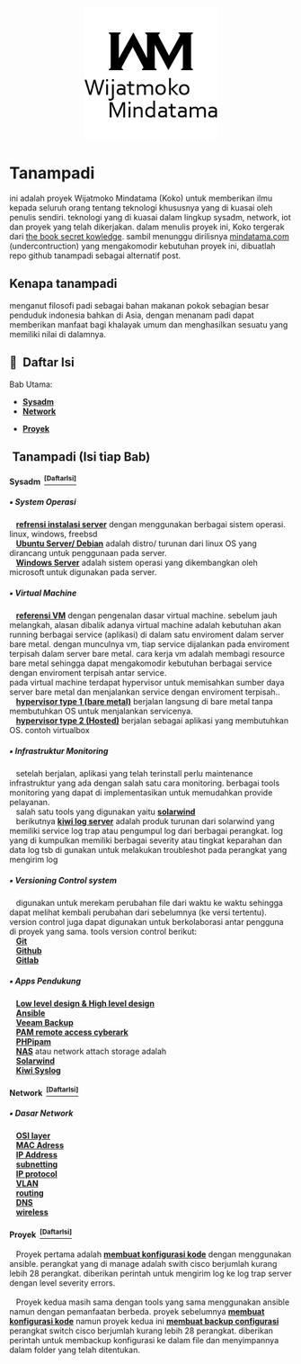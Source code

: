 <p align="center">
  <a href="https://github.com/mindatama/tanampadi">
    <img src="https://github.com/mindatama/tanampadi/blob/main/img/WM.png" alt="Master">
  </a>
</p>

# Tanampadi
ini adalah proyek Wijatmoko Mindatama (Koko) untuk memberikan ilmu kepada seluruh orang tentang teknologi khususnya yang di kuasai oleh penulis sendiri. teknologi yang di kuasai dalam lingkup sysadm, network, iot dan proyek yang telah dikerjakan. dalam menulis proyek ini, Koko tergerak dari <a href="https://github.com/trimstray/the-book-of-secret-knowledge">the book secret kowledge</a>. sambil menunggu dirilisnya <a href="https://mindatama.com">mindatama.com</a> (undercontruction) yang mengakomodir kebutuhan proyek ini, dibuatlah repo github tanampadi sebagai alternatif post.

## Kenapa tanampadi
menganut filosofi padi sebagai bahan makanan pokok sebagian besar penduduk indonesia bahkan di Asia, dengan menanam padi dapat memberikan manfaat bagi khalayak umum dan menghasilkan sesuatu yang memiliki nilai di dalamnya.


## :key: &nbsp;Daftar Isi

Bab Utama:

- **[Sysadm](#Sysadm-DaftarIsi)**
- **[Network](#network-DaftarIsi)**
<!-- - **[webdev](#webdev-DaftarIsi)**
- **[IOT](#iot-DaftarIsi)** -->
- **[Proyek](#proyek-DaftarIsi)**


## &nbsp;Tanampadi (Isi tiap Bab)

#### Sysadm &nbsp;[<sup>[DaftarIsi]</sup>](#key-daftar-isi)

##### :black_small_square: System Operasi

<p>
&nbsp;&nbsp; <a href="https://www.server-world.info/en/"><b>refrensi instalasi server</b></a> dengan menggunakan berbagai sistem operasi. linux, windows, freebsd<br>
&nbsp;&nbsp; <a href="https://www.linux.org/"><b>Ubuntu Server/ Debian</b></a> adalah distro/ turunan dari linux OS yang dirancang untuk penggunaan pada server.<br>
&nbsp;&nbsp; <a href="https://www.microsoft.com/en-us/windows-server"><b>Windows Server</b></a> adalah sistem operasi yang dikembangkan oleh microsoft untuk digunakan pada server.<br>
</p>

##### :black_small_square: Virtual Machine

<p>
&nbsp;&nbsp; <a href="https://vm.ibm.com/education/roadmaps/all.html"><b>referensi VM</b></a> dengan pengenalan dasar virtual machine. sebelum jauh melangkah, alasan dibalik adanya virtual machine adalah kebutuhan akan running berbagai service (aplikasi) di dalam satu enviroment dalam server bare metal. dengan munculnya vm, tiap service dijalankan pada enviroment terpisah dalam server bare metal. cara kerja vm adalah membagi resource bare metal sehingga dapat mengakomodir kebutuhan berbagai service dengan enviroment terpisah antar service.<br>
pada virtual machine terdapat hypervisor untuk memisahkan sumber daya server bare metal dan menjalankan service dengan enviroment terpisah.. <br>
&nbsp;&nbsp; <a href=""><b>hypervisor type 1 (bare metal)</b></a> berjalan langsung di bare metal tanpa membutuhkan OS untuk menjalankan servicenya. <br>
&nbsp;&nbsp; <a href=""><b>hypervisor type 2 (Hosted)</b></a> berjalan sebagai aplikasi yang membutuhkan OS. contoh virtualbox<br>
</p>

##### :black_small_square: Infrastruktur Monitoring

<p>
&nbsp;&nbsp; setelah berjalan, aplikasi yang telah terinstall perlu maintenance infrastruktur yang ada dengan salah satu cara monitoring. berbagai tools monitoring yang dapat di implementasikan untuk memudahkan provide pelayanan.<br>
&nbsp;&nbsp; salah satu tools yang digunakan yaitu <a href="https://www.solarwinds.com/network-performance-monitor"><b>solarwind</b></a> <br>
&nbsp;&nbsp; berikutnya <a href="https://www.solarwinds.com/kiwi-syslog-server"><b>kiwi log server</b></a> adalah produk turunan dari solarwind yang memiliki service log trap atau pengumpul log dari berbagai perangkat. log yang di kumpulkan memiliki berbagai severity atau tingkat keparahan dan data log tsb di gunakan untuk melakukan troubleshot pada perangkat yang mengirim log<br>
</p>

##### :black_small_square: Versioning Control system

<p>
&nbsp;&nbsp; digunakan untuk merekam perubahan file dari waktu ke waktu sehingga dapat melihat kembali perubahan dari sebelumnya (ke versi tertentu). version control juga dapat digunakan untuk berkolaborasi antar pengguna di proyek yang sama. tools version control berikut:<br>
&nbsp;&nbsp; <a href="https://git-scm.com"><b>Git</b></a> <br>
&nbsp;&nbsp; <a href="https://github.com"><b>Github</b></a> <br>
&nbsp;&nbsp; <a href="https://about.gitlab.com"><b>Gitlab</b></a> <br>
</p>

##### :black_small_square: Apps Pendukung

<p>
&nbsp;&nbsp; <a href=""><b>Low level design & High level design</b></a> <br>
&nbsp;&nbsp; <a href="https://docs.ansible.com/"><b>Ansible</b></a> <br>
&nbsp;&nbsp; <a href="https://www.veeam.com/"><b>Veeam Backup</b></a> <br>
&nbsp;&nbsp; <a href="https://www.cyberark.com/products/remote-access/"><b>PAM remote access cyberark</b></a> <br>
&nbsp;&nbsp; <a href="https://phpipam.net/"><b>PHPipam</b></a> <br>
&nbsp;&nbsp; <a href="https://www.synology.com/en-uk"><b>NAS</b></a> atau network attach storage adalah <br>
&nbsp;&nbsp; <a href="https://documentation.solarwinds.com/"><b>Solarwind</b></a> <br>
&nbsp;&nbsp; <a href="https://thwack.solarwinds.com/products/kiwi-syslog/"><b>Kiwi Syslog</b></a> <br>
</p>

#### Network &nbsp;[<sup>[DaftarIsi]</sup>](#key-daftar-isi)

##### :black_small_square: Dasar Network

<p>
&nbsp;&nbsp; <a href="https://www.youtube.com/watch?v=dV8mjZd1OtU"><b>OSI layer</b></a> <br>
&nbsp;&nbsp; <a href=""><b>MAC Adress</b></a> <br>
&nbsp;&nbsp; <a href="https://www.youtube.com/watch?v=F5rni9fr1yE"><b>IP Address</b></a> <br>
&nbsp;&nbsp; <a href="https://www.linuxjournal.com/article/6287"><b>subnetting</b></a> <br>
&nbsp;&nbsp; <a href=""><b>IP protocol</b></a> <br>
&nbsp;&nbsp; <a href="https://www.idn.id/configure-and-verify-virtual-local-area-network-vlans/"><b>VLAN</b></a><br>
&nbsp;&nbsp; <a href="https://www.idn.id/overview-static-dynamic-routing/"><b>routing</b></a><br>
&nbsp;&nbsp; <a href=""><b>DNS</b></a><br>
&nbsp;&nbsp; <a href=""><b>wireless</b></a><br>
</p>


<!-- #### Webdev &nbsp;[<sup>[DaftarIsi]</sup>](#key-daftar-isi)

<p>
&nbsp;&nbsp; <a href=""><b>materi pertama</b></a><br>
&nbsp;&nbsp; <a href=""><b>materi kedua</b></a><br><br>
&nbsp;&nbsp; <a href=""><b>materi ketiga</b></a><br><br>
</p>

#### IOT &nbsp;[<sup>[DaftarIsi]</sup>](#key-daftar-isi)

<p>
&nbsp;&nbsp; <a href=""><b>materi pertama</b></a><br><br>
&nbsp;&nbsp; <a href=""><b>materi kedua</b></a><br><br>
&nbsp;&nbsp; <a href=""><b>materi ketiga</b></a><br><br>
</p> -->

#### Proyek &nbsp;[<sup>[DaftarIsi]</sup>](#key-daftar-isi)

<p>
&nbsp;&nbsp; Proyek pertama adalah <a href="https://github.com/mindatama/tanampadi/blob/main/Proyek/01-ansible-config-log-trap-cisco.md"><b>membuat konfigurasi kode</b></a> dengan menggunakan ansible. perangkat yang di manage adalah swith cisco berjumlah kurang lebih 28 perangkat. diberikan perintah untuk mengirim log ke log trap server dengan level severity errors.<br>
<br>
&nbsp;&nbsp; Proyek kedua masih sama dengan tools yang sama menggunakan ansible namun dengan pemanfaatan berbeda. proyek sebelumnya <a href="https://github.com/mindatama/tanampadi/blob/main/Proyek/01-ansible-config-log-trap-cisco.md"><b>membuat konfigurasi kode</b></a> namun proyek kedua ini <a href="https://github.com/mindatama/tanampadi/blob/main/Proyek/02-ansible-config-backup-cisco.md"><b>membuat backup configurasi</b></a> perangkat switch cisco berjumlah kurang lebih 28 perangkat. diberikan perintah untuk membackup konfigurasi ke dalam file dan menyimpannya dalam folder yang telah ditentukan.<br>
</p>